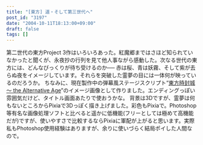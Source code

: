 ```yaml
---
title: "[東方] 道・そして第三世代へ"
post_id: "3197"
date: "2004-10-11T18:13:00+09:00"
draft: false
tags: []
---
```



第二世代の東方Project 3作はいろいろあった。紅魔郷まではさほど知られていなかったと聞くが、永夜抄の行列を見て他人事ながら感動した。次なる世代の東方には、どんなびっくりが待ち受けるのか── 赤は桜、青は妖霧、そして紫が去らぬ夜をイメージしています。それらを突破した霊夢の目には一体何が映っているのだろうか。  ちなみに、現在製作中の弾幕風ステージスクリプト“[東方時封城 ～ the Alternative Age](!/thA/)”のイメージ画像として作りました。エンディングっぽい雰囲気だけど、タイトル画面あたりで使おうかな。 背景は3Dですが、霊夢は何もないところからPixiaで3Dっぽく描き上げました。彩色もPixiaで。Photoshop等有名な画像処理ソフトと比べると遥かに低機能(フリーとしては極めて高機能だが)ですが、使いやすさで比較するならPixiaに軍配が上がると思います。実際私もPhotoshop使用経験はありますが、余りに使いづらく結局ポイした人間なので。
